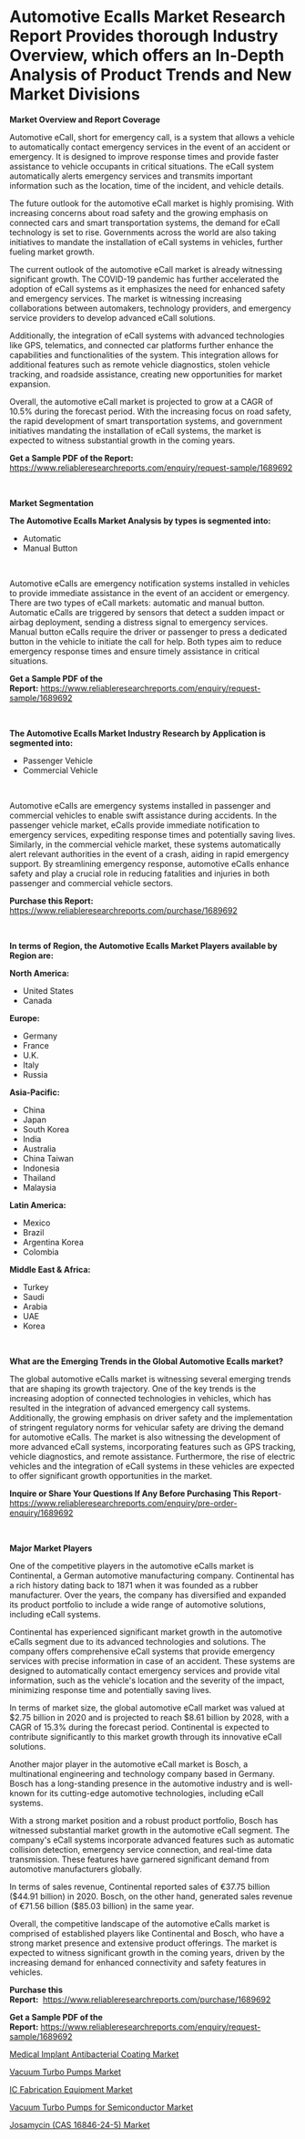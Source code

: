 <p><h1>Automotive Ecalls Market Research Report Provides thorough Industry Overview, which offers an In-Depth Analysis of Product Trends and New Market Divisions</h1></p><p><strong>Market Overview and Report Coverage</strong></p>
<p><p>Automotive eCall, short for emergency call, is a system that allows a vehicle to automatically contact emergency services in the event of an accident or emergency. It is designed to improve response times and provide faster assistance to vehicle occupants in critical situations. The eCall system automatically alerts emergency services and transmits important information such as the location, time of the incident, and vehicle details.</p><p>The future outlook for the automotive eCall market is highly promising. With increasing concerns about road safety and the growing emphasis on connected cars and smart transportation systems, the demand for eCall technology is set to rise. Governments across the world are also taking initiatives to mandate the installation of eCall systems in vehicles, further fueling market growth.</p><p>The current outlook of the automotive eCall market is already witnessing significant growth. The COVID-19 pandemic has further accelerated the adoption of eCall systems as it emphasizes the need for enhanced safety and emergency services. The market is witnessing increasing collaborations between automakers, technology providers, and emergency service providers to develop advanced eCall solutions.</p><p>Additionally, the integration of eCall systems with advanced technologies like GPS, telematics, and connected car platforms further enhance the capabilities and functionalities of the system. This integration allows for additional features such as remote vehicle diagnostics, stolen vehicle tracking, and roadside assistance, creating new opportunities for market expansion.</p><p>Overall, the automotive eCall market is projected to grow at a CAGR of 10.5% during the forecast period. With the increasing focus on road safety, the rapid development of smart transportation systems, and government initiatives mandating the installation of eCall systems, the market is expected to witness substantial growth in the coming years.</p></p>
<p><strong>Get a Sample PDF of the Report:</strong> <a href="https://www.reliableresearchreports.com/enquiry/request-sample/1689692">https://www.reliableresearchreports.com/enquiry/request-sample/1689692</a></p>
<p>&nbsp;</p>
<p><strong>Market Segmentation</strong></p>
<p><strong>The Automotive Ecalls Market Analysis by types is segmented into:</strong></p>
<p><ul><li>Automatic</li><li>Manual Button</li></ul></p>
<p>&nbsp;</p>
<p><p>Automotive eCalls are emergency notification systems installed in vehicles to provide immediate assistance in the event of an accident or emergency. There are two types of eCall markets: automatic and manual button. Automatic eCalls are triggered by sensors that detect a sudden impact or airbag deployment, sending a distress signal to emergency services. Manual button eCalls require the driver or passenger to press a dedicated button in the vehicle to initiate the call for help. Both types aim to reduce emergency response times and ensure timely assistance in critical situations.</p></p>
<p><strong>Get a Sample PDF of the Report:</strong>&nbsp;<a href="https://www.reliableresearchreports.com/enquiry/request-sample/1689692">https://www.reliableresearchreports.com/enquiry/request-sample/1689692</a></p>
<p>&nbsp;</p>
<p><strong>The Automotive Ecalls Market Industry Research by Application is segmented into:</strong></p>
<p><ul><li>Passenger Vehicle</li><li>Commercial Vehicle</li></ul></p>
<p>&nbsp;</p>
<p><p>Automotive eCalls are emergency systems installed in passenger and commercial vehicles to enable swift assistance during accidents. In the passenger vehicle market, eCalls provide immediate notification to emergency services, expediting response times and potentially saving lives. Similarly, in the commercial vehicle market, these systems automatically alert relevant authorities in the event of a crash, aiding in rapid emergency support. By streamlining emergency response, automotive eCalls enhance safety and play a crucial role in reducing fatalities and injuries in both passenger and commercial vehicle sectors.</p></p>
<p><strong>Purchase this Report:</strong>&nbsp; <a href="https://www.reliableresearchreports.com/purchase/1689692">https://www.reliableresearchreports.com/purchase/1689692</a></p>
<p>&nbsp;</p>
<p><strong>In terms of Region, the Automotive Ecalls Market Players available by Region are:</strong></p>
<p>
    <p> <strong> North America: </strong>
        <ul>
            <li>United States</li>
            <li>Canada</li>
        </ul>
        </p> 
    <p> <strong> Europe: </strong>
        <ul>
            <li>Germany</li>
            <li>France</li>
            <li>U.K.</li>
            <li>Italy</li>
            <li>Russia</li>
        </ul>
        </p> 
    <p> <strong> Asia-Pacific: </strong>
        <ul>
            <li>China</li>
            <li>Japan</li>
            <li>South Korea</li>
            <li>India</li>
            <li>Australia</li>
            <li>China Taiwan</li>
            <li>Indonesia</li>
            <li>Thailand</li>
            <li>Malaysia</li>
        </ul>
        </p> 
    <p> <strong> Latin America: </strong>
        <ul>
            <li>Mexico</li>
            <li>Brazil</li>
            <li>Argentina Korea</li>
            <li>Colombia</li>
        </ul>
        </p> 
    <p> <strong> Middle East & Africa: </strong>
        <ul>
            <li>Turkey</li>
            <li>Saudi</li>
            <li>Arabia</li>
            <li>UAE</li>
            <li>Korea</li>
        </ul>
    </p>
    </p>
<p>&nbsp;</p>
<p><strong>What are the Emerging Trends in the Global Automotive Ecalls market?</strong></p>
<p><p>The global automotive eCalls market is witnessing several emerging trends that are shaping its growth trajectory. One of the key trends is the increasing adoption of connected technologies in vehicles, which has resulted in the integration of advanced emergency call systems. Additionally, the growing emphasis on driver safety and the implementation of stringent regulatory norms for vehicular safety are driving the demand for automotive eCalls. The market is also witnessing the development of more advanced eCall systems, incorporating features such as GPS tracking, vehicle diagnostics, and remote assistance. Furthermore, the rise of electric vehicles and the integration of eCall systems in these vehicles are expected to offer significant growth opportunities in the market.</p></p>
<p><strong>Inquire or Share Your Questions If Any Before Purchasing This Report</strong>- <a href="https://www.reliableresearchreports.com/enquiry/pre-order-enquiry/1689692">https://www.reliableresearchreports.com/enquiry/pre-order-enquiry/1689692</a></p>
<p>&nbsp;</p>
<p><strong>Major Market Players</strong></p>
<p><p>One of the competitive players in the automotive eCalls market is Continental, a German automotive manufacturing company. Continental has a rich history dating back to 1871 when it was founded as a rubber manufacturer. Over the years, the company has diversified and expanded its product portfolio to include a wide range of automotive solutions, including eCall systems. </p><p>Continental has experienced significant market growth in the automotive eCalls segment due to its advanced technologies and solutions. The company offers comprehensive eCall systems that provide emergency services with precise information in case of an accident. These systems are designed to automatically contact emergency services and provide vital information, such as the vehicle's location and the severity of the impact, minimizing response time and potentially saving lives.</p><p>In terms of market size, the global automotive eCall market was valued at $2.75 billion in 2020 and is projected to reach $8.61 billion by 2028, with a CAGR of 15.3% during the forecast period. Continental is expected to contribute significantly to this market growth through its innovative eCall solutions.</p><p>Another major player in the automotive eCall market is Bosch, a multinational engineering and technology company based in Germany. Bosch has a long-standing presence in the automotive industry and is well-known for its cutting-edge automotive technologies, including eCall systems.</p><p>With a strong market position and a robust product portfolio, Bosch has witnessed substantial market growth in the automotive eCall segment. The company's eCall systems incorporate advanced features such as automatic collision detection, emergency service connection, and real-time data transmission. These features have garnered significant demand from automotive manufacturers globally.</p><p>In terms of sales revenue, Continental reported sales of €37.75 billion ($44.91 billion) in 2020. Bosch, on the other hand, generated sales revenue of €71.56 billion ($85.03 billion) in the same year.</p><p>Overall, the competitive landscape of the automotive eCalls market is comprised of established players like Continental and Bosch, who have a strong market presence and extensive product offerings. The market is expected to witness significant growth in the coming years, driven by the increasing demand for enhanced connectivity and safety features in vehicles.</p></p>
<p><strong>Purchase this Report:</strong>&nbsp;&nbsp;<a href="https://www.reliableresearchreports.com/purchase/1689692">https://www.reliableresearchreports.com/purchase/1689692</a></p>
<p></p>
<p><strong>Get a Sample PDF of the Report:</strong>&nbsp;<a href="https://www.reliableresearchreports.com/enquiry/request-sample/1689692">https://www.reliableresearchreports.com/enquiry/request-sample/1689692</a></p>
<p><p><a href="https://medium.com/@sk99912151/medical-implant-antibacterial-coating-market-size-market-outlook-and-market-forecast-2023-to-30c4c736c7e7">Medical Implant Antibacterial Coating Market</a></p><p><a href="https://www.linkedin.com/pulse/vacuum-turbo-pumps-market-insights-players-forecast-till-hjlmf/">Vacuum Turbo Pumps Market</a></p><p><a href="https://www.linkedin.com/pulse/ic-fabrication-equipment-market-research-report-provides-thorough-egdgf/">IC Fabrication Equipment Market</a></p><p><a href="https://www.linkedin.com/pulse/vacuum-turbo-pumps-semiconductor-market-research-report-oan6f/">Vacuum Turbo Pumps for Semiconductor Market</a></p><p><a href="https://medium.com/@sainreportprime/josamycin-cas-16846-24-5-market-comprehensive-assessment-by-type-application-and-geography-8262ff76a26a">Josamycin (CAS 16846-24-5) Market</a></p></p>